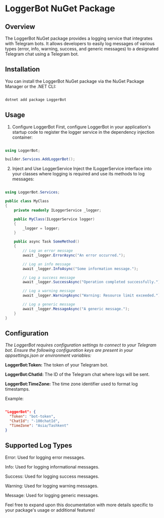 # LoggerBot NuGet Package

## Overview
The LoggerBot NuGet package provides a logging service that integrates with Telegram bots. It allows developers to easily log messages of various types (error, info, warning, success, and generic messages) to a designated Telegram chat using a Telegram bot.

## Installation
You can install the LoggerBot NuGet package via the NuGet Package Manager or the .NET CLI:

```bash

dotnet add package LoggerBot

```

## Usage
1. Configure LoggerBot
First, configure LoggerBot in your application's startup code to register the logger service in the dependency injection container:

```csharp

using LoggerBot;

builder.Services.AddLoggerBot();
```

2. Inject and Use LoggerService
Inject the ILoggerService interface into your classes where logging is required and use its methods to log messages:

```csharp

using LoggerBot.Services;

public class MyClass
{
    private readonly ILoggerService _logger;

    public MyClass(ILoggerService logger)
    {
        _logger = logger;
    }

    public async Task SomeMethod()
    {
        // Log an error message
        await _logger.ErrorAsync("An error occurred.");

        // Log an info message
        await _logger.InfoAsync("Some information message.");

        // Log a success message
        await _logger.SuccessAsync("Operation completed successfully.");

        // Log a warning message
        await _logger.WarningAsync("Warning: Resource limit exceeded.");

        // Log a generic message
        await _logger.MessageAsync("A generic message.");
    }
}

```

## Configuration
_The LoggerBot requires configuration settings to connect to your Telegram bot. Ensure the following configuration keys are present in your appsettings.json or environment variables:_

**LoggerBot:Token:** The token of your Telegram bot.

**LoggerBot:ChatId:** The ID of the Telegram chat where logs will be sent.

**LoggerBot:TimeZone:** The time zone identifier used to format log timestamps.

Example:
```json

"LoggerBot": {
  "Token": "bot-token",
  "ChatId": "-100chatId",
  "TimeZone": "Asia/Tashkent"
}

```

## Supported Log Types
Error: Used for logging error messages.

Info: Used for logging informational messages.

Success: Used for logging success messages.

Warning: Used for logging warning messages.

Message: Used for logging generic messages.


Feel free to expand upon this documentation with more details specific to your package's usage or additional features!
